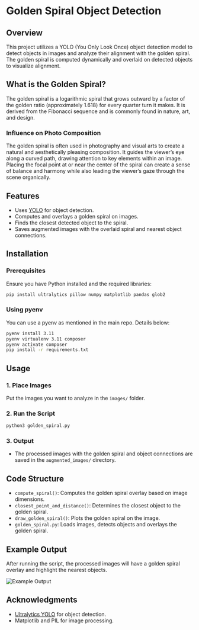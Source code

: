 # Golden Spiral Object Detection

## Overview
This project utilizes a YOLO (You Only Look Once) object detection model to detect objects in images and analyze their alignment with the golden spiral. The golden spiral is computed dynamically and overlaid on detected objects to visualize alignment.

## What is the Golden Spiral?
The golden spiral is a logarithmic spiral that grows outward by a factor of the golden ratio (approximately 1.618) for every quarter turn it makes. It is derived from the Fibonacci sequence and is commonly found in nature, art, and design. 

### Influence on Photo Composition
The golden spiral is often used in photography and visual arts to create a natural and aesthetically pleasing composition. It guides the viewer’s eye along a curved path, drawing attention to key elements within an image. Placing the focal point at or near the center of the spiral can create a sense of balance and harmony while also leading the viewer’s gaze through the scene organically.

## Features
- Uses [YOLO](https://github.com/ultralytics/ultralytics) for object detection.
- Computes and overlays a golden spiral on images.
- Finds the closest detected object to the spiral.
- Saves augmented images with the overlaid spiral and nearest object connections.

## Installation

### Prerequisites
Ensure you have Python installed and the required libraries:
```sh
pip install ultralytics pillow numpy matplotlib pandas glob2
```

### Using pyenv
You can use a pyenv as mentioned in the main repo. Details below:
```sh
pyenv install 3.11
pyenv virtualenv 3.11 composer
pyenv activate composer
pip install -r requirements.txt
```

## Usage

### 1. Place Images
Put the images you want to analyze in the `images/` folder.

### 2. Run the Script
```sh
python3 golden_spiral.py 
```

### 3. Output
- The processed images with the golden spiral and object connections are saved in the `augmented_images/` directory.

## Code Structure
- `compute_spiral()`: Computes the golden spiral overlay based on image dimensions.
- `closest_point_and_distance()`: Determines the closest object to the golden spiral.
- `draw_golden_spiral()`: Plots the golden spiral on the image.
- `golden_spiral.py`: Loads images, detects objects and overlays the golden spiral.

## Example Output
After running the script, the processed images will have a golden spiral overlay and highlight the nearest objects.

![Example Output](/augmented_images/dog1-bounded.jpeg)


## Acknowledgments
- [Ultralytics YOLO](https://github.com/ultralytics/ultralytics) for object detection.
- Matplotlib and PIL for image processing.

